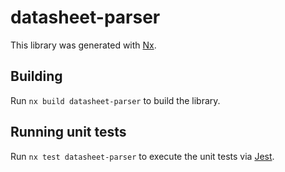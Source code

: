 # datasheet-parser

This library was generated with [Nx](https://nx.dev).

## Building

Run `nx build datasheet-parser` to build the library.

## Running unit tests

Run `nx test datasheet-parser` to execute the unit tests via [Jest](https://jestjs.io).

